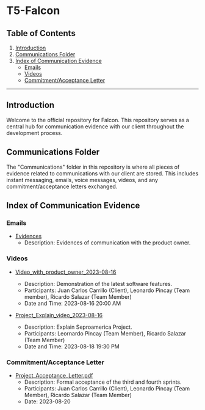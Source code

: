 # T5-Falcon

## Table of Contents

1. [Introduction](#introduction)
2. [Communications Folder](#communications-folder)
3. [Index of Communication Evidence](#index-of-communication-evidence)
   - [Emails](#emails)
   - [Videos](#videos)
   - [Commitment/Acceptance Letter](#commitmentacceptance-letter)


---

## Introduction

Welcome to the official repository for Falcon. This repository serves as a central hub for communication evidence with our client throughout the development process.

## Communications Folder

The "Communications" folder in this repository is where all pieces of evidence related to communications with our client are stored. This includes instant messaging, emails, voice messages, videos, and any commitment/acceptance letters exchanged.

## Index of Communication Evidence

### Emails

- [Evidences](communications/emails)
  - Description: Evidences of communication with the product owner.



### Videos

- [Video_with_product_owner_2023-08-16](https://youtu.be/vnjxrKBM2LY)
  - Description: Demonstration of the latest software features.
  - Participants: Juan Carlos Carrillo (Client), Leonardo Pincay (Team member), Ricardo Salazar (Team Member)
  - Date and Time: 2023-08-16 20:00 AM

- [Project_Explain_video_2023-08-16](https://youtu.be/V_f8V-RYIbE)
  - Description: Explain Seproamerica Project.
  - Participants: Leornardo Pincay (Team Member), Ricardo Salazar (Team Member)
  - Date and Time: 2023-08-18 19:30 PM

### Commitment/Acceptance Letter

- [Project_Acceptance_Letter.pdf](communications/commitment_acceptance/commitment_acceptance.pdf)
  - Description: Formal acceptance of the third and fourth sprints.
  - Participants: Juan Carlos Carrillo (Client), Leonardo Pincay (Team Member), Ricardo Salazar (Team Member)
  - Date: 2023-08-20

